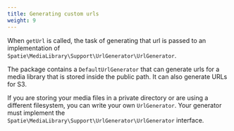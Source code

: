 ```yaml
---
title: Generating custom urls
weight: 9
---
```


When `getUrl` is called, the task of generating that url is passed to an implementation of `Spatie\MediaLibrary\Support\UrlGenerator\UrlGenerator`.

The package contains a `DefaultUrlGenerator` that can generate urls for a media library that is stored inside the public path. It can also generate URLs for S3.

If you are storing your media files in a private directory or are using a different filesystem, you can write your own `UrlGenerator`. Your generator must implement the `Spatie\MediaLibrary\Support\UrlGenerator\UrlGenerator` interface. 
